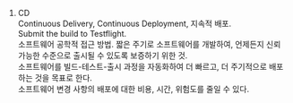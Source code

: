 1. CD  
Continuous Delivery, Continuous Deployment, 지속적 배포.  
Submit the build to Testflight.  
소프트웨어 공학적 접근 방법. 짧은 주기로 소프트웨어를 개발하여, 언제든지 신뢰 가능한 수준으로 출시될 수 있도록 보증하기 위한 것.  
소프트웨어를 빌드-테스트-출시 과정을 자동화하여 더 빠르고, 더 주기적으로 배포하는 것을 목표로 한다.  
소프트웨어 변경 사항의 배포에 대한 비용, 시간, 위험도를 줄일 수 있다.  